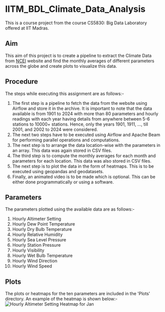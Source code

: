 # IITM_BDL_Climate_Data_Analysis
This is a course project from the course CS5830: Big Data Laboratory offered at IIT Madras.

## Aim
This aim of this project is to create a pipeline to extract the Climate Data from [NCEI](https://www.ncei.noaa.gov/) website and find the monthly averages of different parameters across the globe and create plots to visualize this data.

## Procedure
The steps while executing this assignment are as follows:-
1. The first step is a pipeline to fetch the data from the website using Airflow and store it in the archive. It is important to note that the data available is from 1901 to 2024 with more than 80 parameters and hourly readings with each year having details from anywhere between 5-6 stations to 10000+ stations. Hence, only the years 1901, 1911, ..., till 2001, and 2002 to 2024 were considered.
2. The next two steps have to be executed using Airflow and Apache Beam for performing parallel operations and computations.
3. The next step is to arrange the data location-wise with the parameters in an array. This data was again stored in CSV files.
4. The third step is to compute the monthly averages for each month and parameters for each location. This data was also stored in CSV files.
5. The next step is to plot the data in the form of heatmaps. This is to be executed using geopandas and geodatasets.
6. Finally, an animated video is to be made which is optional. This can be either done programmatically or using a software.

## Parameters
The parameters plotted using the available data are as follows:-
1. Hourly Altimeter Setting
2. Hourly Dew Point Temperature
3. Hourly Dry Bulb Temperature
4. Hourly Relative Humidity
5. Hourly Sea Level Pressure
6. Hourly Station Pressure
7. Hourly Visibility
8. Hourly Wet Bulb Temperature
9. Hourly Wind Direction
10. Hourly Wind Speed

## Plots
The plots or heatmaps for the ten parameters are included in the 'Plots' directory. An example of the heatmap is shown below:-
![Hourly Altimeter Setting Heatmap for Jan](https://github.com/AdvaitKisar/IITM_BDL_Climate_Data_Analysis/assets/85425955/753b5ede-786f-4385-9206-17d0ab050dca)

